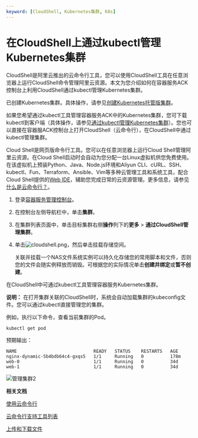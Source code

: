 ```yaml
---
keyword: [CloudShell, Kubernetes集群, K8s]
---
```


# 在CloudShell上通过kubectl管理Kubernetes集群

CloudShell是阿里云推出的云命令行工具，您可以使用CloudShell工具在任意浏览器上运行CloudShell命令管理阿里云资源。本文为您介绍如何在容器服务ACK控制台上利用CloudShell通过kubectl管理Kubernetes集群。

已创建Kubernetes集群。具体操作，请参见[创建Kubernetes托管版集群](/cn.zh-CN/Kubernetes集群用户指南/集群/创建集群/创建Kubernetes托管版集群.md)。

如果您希望通过kubectl工具管理容器服务ACK中的Kubernetes集群，您可下载kubectl到客户端（具体操作，请参见[通过kubectl管理Kubernetes集群](/cn.zh-CN/Kubernetes集群用户指南/集群/连接集群/通过kubectl管理Kubernetes集群.md)）。您也可以直接在容器服ACK控制台上打开CloudShell（云命令行），在CloudShell中通过kubectl管理集群。

Cloud Shell是网页版命令行工具。您可以在任意浏览器上运行Cloud Shell管理阿里云资源。在Cloud Shell启动时会自动为您分配一台Linux虚拟机供您免费使用。在该虚拟机上预装Python、Java、Node.js环境和Aliyun CLI、cURL、SSH、kubectl、Fun、Terraform、Ansible、Vim等多种云管理工具和系统工具，配合Cloud Shell提供的[Web IDE](https://docs.gitlab.com/ee/user/project/web_ide/)，辅助您完成日常的云资源管理。更多信息，请参见[什么是云命令行？]()。

1.  登录[容器服务管理控制台](https://cs.console.aliyun.com)。

2.  在控制台左侧导航栏中，单击**集群**。

3.  在集群列表页面中，单击目标集群右侧**操作**列下的**更多** \> **通过CloudShell管理集群**。

4.  单击![cloudshell.png](https://static-aliyun-doc.oss-accelerate.aliyuncs.com/assets/img/zh-CN/0475659951/p141958.png)，然后单击挂载存储空间。

    关联并挂载一个NAS文件系统实例可以持久化存储您的常用脚本和文件，否则您的文件会随实例释放而销毁。可根据您的实际情况单击**创建并绑定**或**暂不创建**。


在CloudShell中可通过kubectl工具管理容器服务Kubernetes集群。

**说明：** 在打开集群关联的CloudShell时，系统会自动加载集群的kubeconfig文件。您可以通过kubectl直接管理您的集群。

例如，执行以下命令，查看当前集群的Pod。

```
kubectl get pod
```

预期输出：

```
NAME                             READY   STATUS    RESTARTS   AGE
nginx-dynamic-5b4bdb64c4-gxqs5   1/1     Running   0          178m
web-0                            1/1     Running   0          34d
web-1                            1/1     Running   0          34d
```

![管理集群2](https://static-aliyun-doc.oss-accelerate.aliyuncs.com/assets/img/zh-CN/0475659951/p34727.png)

**相关文档**  


[使用云命令行]()

[云命令行支持工具列表]()

[上传和下载文件]()

